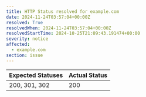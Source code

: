 ```yaml
---
title: HTTP Status resolved for example.com
date: 2024-11-24T03:57:04+00:00Z
resolved: True
resolvedWhen: 2024-11-24T03:57:04+00:00Z
resolvedStartTime: 2024-10-25T21:09:43.191474+00:00
severity: notice
affected:
  - example.com
section: issue
---
```


| Expected Statuses | Actual Status  |
|-------------------|----------------|
| 200, 301, 302 | 200 |
